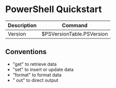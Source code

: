 # PowerShell Quickstart

| Description          | Command                                   | 
|----------------------|-------------------------------------------|
| Version              | $PSVersionTable.PSVersion                 |

## Conventions
- "get" to retrieve data
- "set" to insert or update data
- "format" to format data
- " out" to direct output
